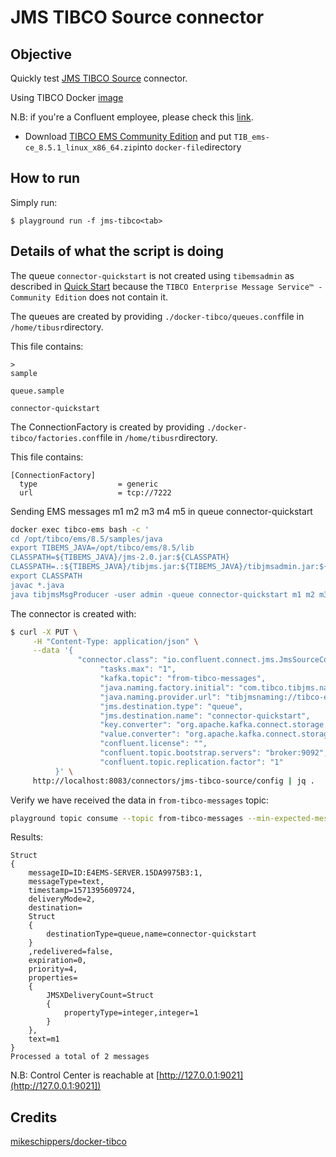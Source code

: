 # JMS TIBCO Source connector



## Objective

Quickly test [JMS TIBCO Source](https://docs.confluent.io/current/connect/kafka-connect-jms/index.html#using-with-tibco-ems) connector.

Using TIBCO Docker [image](https://github.com/mikeschippers/docker-tibco)

N.B: if you're a Confluent employee, please check this [link](https://confluent.slack.com/archives/C0116NM415F/p1636391410032900).

* Download [TIBCO EMS Community Edition](https://www.tibco.com/resources/product-download/tibco-enterprise-message-service-community-edition--free-download) and put `TIB_ems-ce_8.5.1_linux_x86_64.zip`into `docker-file`directory

## How to run

Simply run:

```
$ playground run -f jms-tibco<tab>
```

## Details of what the script is doing

The queue `connector-quickstart` is not created using `tibemsadmin` as described in [Quick Start](https://docs.confluent.io/current/connect/kafka-connect-tibco/source/index.html#quick-start) because the `TIBCO Enterprise Message Service™ - Community Edition` does not contain it.

The queues are created by providing `./docker-tibco/queues.conf`file in `/home/tibusr`directory.

This file contains:

```
>
sample

queue.sample

connector-quickstart
```

The ConnectionFactory is created by providing `./docker-tibco/factories.conf`file in `/home/tibusr`directory.

This file contains:

```
[ConnectionFactory]
  type                  = generic
  url                   = tcp://7222
```

Sending EMS messages m1 m2 m3 m4 m5 in queue connector-quickstart

```bash
docker exec tibco-ems bash -c '
cd /opt/tibco/ems/8.5/samples/java
export TIBEMS_JAVA=/opt/tibco/ems/8.5/lib
CLASSPATH=${TIBEMS_JAVA}/jms-2.0.jar:${CLASSPATH}
CLASSPATH=.:${TIBEMS_JAVA}/tibjms.jar:${TIBEMS_JAVA}/tibjmsadmin.jar:${CLASSPATH}
export CLASSPATH
javac *.java
java tibjmsMsgProducer -user admin -queue connector-quickstart m1 m2 m3 m4 m5'
```

The connector is created with:

```bash
$ curl -X PUT \
     -H "Content-Type: application/json" \
     --data '{
               "connector.class": "io.confluent.connect.jms.JmsSourceConnector",
                    "tasks.max": "1",
                    "kafka.topic": "from-tibco-messages",
                    "java.naming.factory.initial": "com.tibco.tibjms.naming.TibjmsInitialContextFactory",
                    "java.naming.provider.url": "tibjmsnaming://tibco-ems:7222",
                    "jms.destination.type": "queue",
                    "jms.destination.name": "connector-quickstart",
                    "key.converter": "org.apache.kafka.connect.storage.StringConverter",
                    "value.converter": "org.apache.kafka.connect.storage.StringConverter",
                    "confluent.license": "",
                    "confluent.topic.bootstrap.servers": "broker:9092",
                    "confluent.topic.replication.factor": "1"
          }' \
     http://localhost:8083/connectors/jms-tibco-source/config | jq .
```


Verify we have received the data in `from-tibco-messages` topic:

```bash
playground topic consume --topic from-tibco-messages --min-expected-messages 2 --timeout 60
```

Results:

```
Struct
{
    messageID=ID:E4EMS-SERVER.15DA9975B3:1,
    messageType=text,
    timestamp=1571395609724,
    deliveryMode=2,
    destination=
    Struct
    {
        destinationType=queue,name=connector-quickstart
    }
    ,redelivered=false,
    expiration=0,
    priority=4,
    properties=
    {
        JMSXDeliveryCount=Struct
        {
            propertyType=integer,integer=1
        }
    },
    text=m1
}
Processed a total of 2 messages
```

N.B: Control Center is reachable at [http://127.0.0.1:9021](http://127.0.0.1:9021])

## Credits

[mikeschippers/docker-tibco](https://github.com/mikeschippers/docker-tibco)

